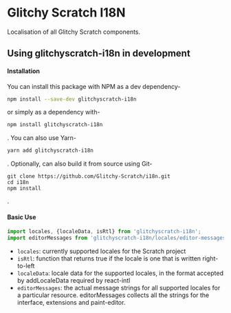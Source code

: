 # Glitchy Scratch I18N

Localisation of all Glitchy Scratch components.

## Using glitchyscratch-i18n in development

#### Installation

You can install this package with NPM as a dev dependency-
```Bash
npm install --save-dev glitchyscratch-i18n
```
or simply as a dependency with-
```Bash
npm install glitchyscratch-i18n
```
. You can also use Yarn-
```Bash
yarn add glitchyscratch-i18n
```
. Optionally, can also build it from source using Git-
```
git clone https://github.com/Glitchy-Scratch/i18n.git
cd i18n
npm install
```
.

#### Basic Use
```JavaScript
import locales, {localeData, isRtl} from 'glitchyscratch-i18n';
import editorMessages from 'glitchyscratch-i18n/locales/editor-messages';
```
* ``locales``: currently supported locales for the Scratch project
* ``isRtl``: function that returns true if the locale is one that is written right-to-left
* ``localeData``: locale data for the supported locales, in the format accepted by addLocaleData required by react-intl
* ``editorMessages``: the actual message strings for all supported locales for a particular resource. editorMessages collects all the strings for the interface, extensions and paint-editor.
